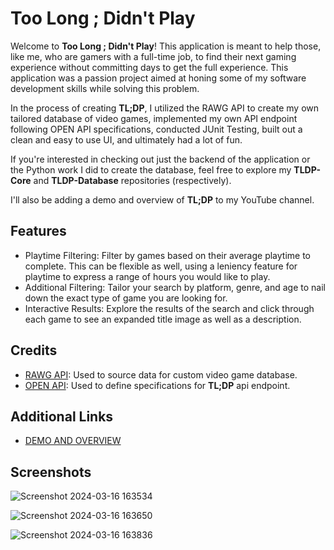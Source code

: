 # Too Long ; Didn't Play

Welcome to **Too Long ; Didn't Play**! This application is meant to help those, like me, who are gamers with a full-time job, to find their next gaming experience without committing days to get the full experience. This application was a passion project aimed at honing some of my software development skills while solving this problem. 

In the process of creating **TL;DP**, I utilized the RAWG API to create my own tailored database of video games, implemented my own API endpoint following OPEN API specifications, conducted JUnit Testing, built out a clean and easy to use UI, and ultimately had a lot of fun.

If you're interested in checking out just the backend of the application or the Python work I did to create the database, feel free to explore my **TLDP-Core** and **TLDP-Database** repositories (respectively).

I'll also be adding a demo and overview of **TL;DP** to my YouTube channel.


## Features

- Playtime Filtering: Filter by games based on their average playtime to complete. This can be flexible as well, using a leniency feature for playtime to express a range of hours you would like to play.
- Additional Filtering: Tailor your search by platform, genre, and age to nail down the exact type of game you are looking for.
- Interactive Results: Explore the results of the search and click through each game to see an expanded title image as well as a description.

## Credits
- [RAWG API](https://rawg.io/apidocs): Used to source data for custom video game database.
- [OPEN API](https://swagger.io/specification/): Used to define specifications for **TL;DP** api endpoint.

## Additional Links
- [DEMO AND OVERVIEW](https://youtu.be/dbgazw57vI8)

## Screenshots

![Screenshot 2024-03-16 163534](https://github.com/phillt3/TLDP/assets/46726184/675987fc-45b6-4f7b-8b74-34ed7f80cb50)


![Screenshot 2024-03-16 163650](https://github.com/phillt3/TLDP/assets/46726184/ad7d72eb-b0be-4129-81ae-b17d3e2d6207)


![Screenshot 2024-03-16 163836](https://github.com/phillt3/TLDP/assets/46726184/d57f785f-591d-4dff-ba41-8a8ae5a75856)
